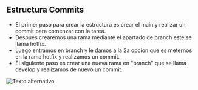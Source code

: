 ## Estructura Commits
- El primer paso para crear la estructura es crear el main y realizar un commit para comenzar con la tarea.
- Despues crearemos una rama mediante el apartado de branch este se llama hotfix.
- Luego entramos en branch y le damos a la 2a opcion que es meternos en la rama hotfix y realizamos un commit.
- El siguiente paso es crear una nueva rama en "branch" que se llama develop y realizamos de nuevo un commit.

![Texto alternativo](URL_de_la_imagen)

